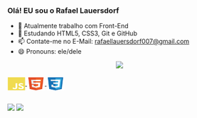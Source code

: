 ### Olá! EU sou o Rafael Lauersdorf

- 🔭 Atualmente trabalho com Front-End
- 🌱 Estudando HTML5, CSS3, Git e GitHub
- 📫 Contate-me no E-Mail: rafaellauersdorf007@gmail.com
- 😄 Pronouns: ele/dele

<div align="center">
  <a href="https://github.com/rafaellauersdorf">
  <img height="180em" src="https://github-readme-stats.vercel.app/api?username=rafaellauersdorf&show_icons=true&theme=dracula&include_all_commits=true&count_private=true"/>
</div>
<div style="display: inline_block"><br>
  <img align="center" alt="Rafa-Js" height="30" width="40" src="https://raw.githubusercontent.com/devicons/devicon/master/icons/javascript/javascript-plain.svg">
  <img align="center" alt="Rafa-Ts" height="30" width="40" 
src="https://raw.githubusercontent.com/devicons/devicon/master/icons/html5/html5-original.svg">
  <img align="center" alt="Rafa-CSS" height="30" width="40" src="https://raw.githubusercontent.com/devicons/devicon/master/icons/css3/css3-original.svg">
  

</div>
  
  ##
  
  <a href="https://www.instagram.com/rafael.lauersdorf" target="_blank"><img src="https://img.shields.io/badge/-Instagram-%23E4405F?style=for-the-badge&logo=instagram&logoColor=white" target="_blank"></a>
<a href="https://www.linkedin.com/in/rafael-lauersdorf-314825205" target="_blank"><img src="https://img.shields.io/badge/-LinkedIn-%230077B5?style=for-the-badge&logo=linkedin&logoColor=white" target="_blank"></a> 
  
</div>
  
